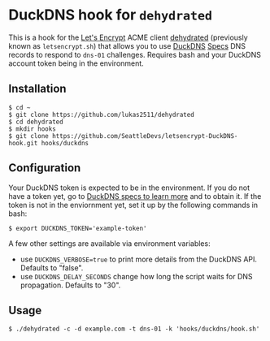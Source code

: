 # DuckDNS hook for `dehydrated`

This is a hook for the [Let's Encrypt](https://letsencrypt.org/) ACME client [dehydrated](https://github.com/lukas2511/dehydrated) (previously known as `letsencrypt.sh`) that allows you to use [DuckDNS](https://www.DuckDNS.com/) [Specs](https://www.duckdns.org/spec.jsp) DNS records to respond to `dns-01` challenges. Requires bash and your DuckDNS account token being in the environment.

## Installation

```
$ cd ~
$ git clone https://github.com/lukas2511/dehydrated
$ cd dehydrated
$ mkdir hooks
$ git clone https://github.com/SeattleDevs/letsencrypt-DuckDNS-hook.git hooks/duckdns
```

## Configuration

Your DuckDNS token is expected to be in the environment.  If you do not have a token yet, go to [DuckDNS specs to learn more](https://www.duckdns.org/spec.jsp) and to obtain it.
If the token is not in the enviornment yet, set it up by the following commands in bash:

```
$ export DUCKDNS_TOKEN='example-token'
```

A few other settings are available via environment variables:

- use `DUCKDNS_VERBOSE=true` to print more details from the DuckDNS API. Defaults to "false".
- use `DUCKDNS_DELAY_SECONDS` change how long the script waits for DNS propagation. Defaults to "30".


## Usage

```
$ ./dehydrated -c -d example.com -t dns-01 -k 'hooks/duckdns/hook.sh'
```
